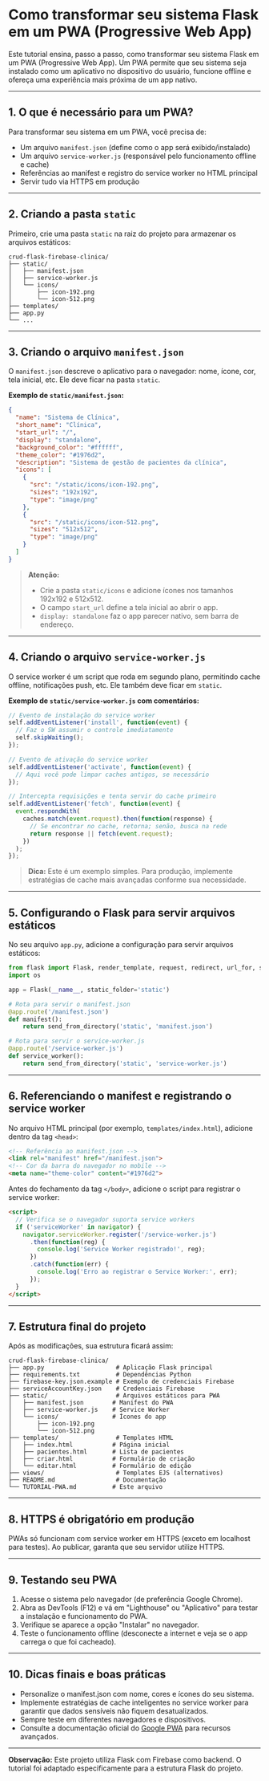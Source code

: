 # Como transformar seu sistema Flask em um PWA (Progressive Web App)

Este tutorial ensina, passo a passo, como transformar seu sistema Flask em um PWA (Progressive Web App). Um PWA permite que seu sistema seja instalado como um aplicativo no dispositivo do usuário, funcione offline e ofereça uma experiência mais próxima de um app nativo.

---

## 1. O que é necessário para um PWA?

Para transformar seu sistema em um PWA, você precisa de:
- Um arquivo `manifest.json` (define como o app será exibido/instalado)
- Um arquivo `service-worker.js` (responsável pelo funcionamento offline e cache)
- Referências ao manifest e registro do service worker no HTML principal
- Servir tudo via HTTPS em produção

---

## 2. Criando a pasta `static`

Primeiro, crie uma pasta `static` na raiz do projeto para armazenar os arquivos estáticos:

```
crud-flask-firebase-clinica/
├── static/
│   ├── manifest.json
│   ├── service-worker.js
│   └── icons/
│       ├── icon-192.png
│       └── icon-512.png
├── templates/
├── app.py
└── ...
```

---

## 3. Criando o arquivo `manifest.json`

O `manifest.json` descreve o aplicativo para o navegador: nome, ícone, cor, tela inicial, etc. Ele deve ficar na pasta `static`.

**Exemplo de `static/manifest.json`:**

```json
{
  "name": "Sistema de Clínica",
  "short_name": "Clínica",
  "start_url": "/",
  "display": "standalone",
  "background_color": "#ffffff",
  "theme_color": "#1976d2",
  "description": "Sistema de gestão de pacientes da clínica",
  "icons": [
    {
      "src": "/static/icons/icon-192.png",
      "sizes": "192x192",
      "type": "image/png"
    },
    {
      "src": "/static/icons/icon-512.png",
      "sizes": "512x512",
      "type": "image/png"
    }
  ]
}
```

> **Atenção:**
> - Crie a pasta `static/icons` e adicione ícones nos tamanhos 192x192 e 512x512.
> - O campo `start_url` define a tela inicial ao abrir o app.
> - `display: standalone` faz o app parecer nativo, sem barra de endereço.

---

## 4. Criando o arquivo `service-worker.js`

O service worker é um script que roda em segundo plano, permitindo cache offline, notificações push, etc. Ele também deve ficar em `static`.

**Exemplo de `static/service-worker.js` com comentários:**

```js
// Evento de instalação do service worker
self.addEventListener('install', function(event) {
  // Faz o SW assumir o controle imediatamente
  self.skipWaiting();
});

// Evento de ativação do service worker
self.addEventListener('activate', function(event) {
  // Aqui você pode limpar caches antigos, se necessário
});

// Intercepta requisições e tenta servir do cache primeiro
self.addEventListener('fetch', function(event) {
  event.respondWith(
    caches.match(event.request).then(function(response) {
      // Se encontrar no cache, retorna; senão, busca na rede
      return response || fetch(event.request);
    })
  );
});
```

> **Dica:** Este é um exemplo simples. Para produção, implemente estratégias de cache mais avançadas conforme sua necessidade.

---

## 5. Configurando o Flask para servir arquivos estáticos

No seu arquivo `app.py`, adicione a configuração para servir arquivos estáticos:

```python
from flask import Flask, render_template, request, redirect, url_for, send_from_directory
import os

app = Flask(__name__, static_folder='static')

# Rota para servir o manifest.json
@app.route('/manifest.json')
def manifest():
    return send_from_directory('static', 'manifest.json')

# Rota para servir o service-worker.js
@app.route('/service-worker.js')
def service_worker():
    return send_from_directory('static', 'service-worker.js')
```

---

## 6. Referenciando o manifest e registrando o service worker

No arquivo HTML principal (por exemplo, `templates/index.html`), adicione dentro da tag `<head>`:

```html
<!-- Referência ao manifest.json -->
<link rel="manifest" href="/manifest.json">
<!-- Cor da barra do navegador no mobile -->
<meta name="theme-color" content="#1976d2">
```

Antes do fechamento da tag `</body>`, adicione o script para registrar o service worker:

```html
<script>
  // Verifica se o navegador suporta service workers
  if ('serviceWorker' in navigator) {
    navigator.serviceWorker.register('/service-worker.js')
      .then(function(reg) {
        console.log('Service Worker registrado!', reg);
      })
      .catch(function(err) {
        console.log('Erro ao registrar o Service Worker:', err);
      });
  }
</script>
```

---

## 7. Estrutura final do projeto

Após as modificações, sua estrutura ficará assim:

```
crud-flask-firebase-clinica/
├── app.py                    # Aplicação Flask principal
├── requirements.txt          # Dependências Python
├── firebase-key.json.example # Exemplo de credenciais Firebase
├── serviceAccountKey.json    # Credenciais Firebase
├── static/                   # Arquivos estáticos para PWA
│   ├── manifest.json        # Manifest do PWA
│   ├── service-worker.js    # Service Worker
│   └── icons/               # Ícones do app
│       ├── icon-192.png
│       └── icon-512.png
├── templates/                # Templates HTML
│   ├── index.html           # Página inicial
│   ├── pacientes.html       # Lista de pacientes
│   ├── criar.html           # Formulário de criação
│   └── editar.html          # Formulário de edição
├── views/                    # Templates EJS (alternativos)
├── README.md                 # Documentação
└── TUTORIAL-PWA.md          # Este arquivo
```

---

## 8. HTTPS é obrigatório em produção

PWAs só funcionam com service worker em HTTPS (exceto em localhost para testes). Ao publicar, garanta que seu servidor utilize HTTPS.

---

## 9. Testando seu PWA

1. Acesse o sistema pelo navegador (de preferência Google Chrome).
2. Abra as DevTools (F12) e vá em "Lighthouse" ou "Aplicativo" para testar a instalação e funcionamento do PWA.
3. Verifique se aparece a opção "Instalar" no navegador.
4. Teste o funcionamento offline (desconecte a internet e veja se o app carrega o que foi cacheado).

---

## 10. Dicas finais e boas práticas

- Personalize o manifest.json com nome, cores e ícones do seu sistema.
- Implemente estratégias de cache inteligentes no service worker para garantir que dados sensíveis não fiquem desatualizados.
- Sempre teste em diferentes navegadores e dispositivos.
- Consulte a documentação oficial do [Google PWA](https://web.dev/progressive-web-apps/) para recursos avançados.

---

**Observação:**
Este projeto utiliza Flask com Firebase como backend. O tutorial foi adaptado especificamente para a estrutura Flask do projeto.

